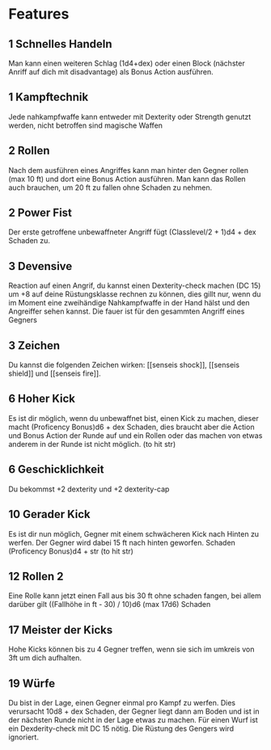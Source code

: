 # Features
## 1 Schnelles Handeln
Man kann einen weiteren Schlag (1d4+dex) oder einen Block (nächster Anriff auf dich mit disadvantage) als Bonus Action ausführen.
## 1 Kampftechnik
Jede nahkampfwaffe kann entweder mit Dexterity oder Strength genutzt werden, nicht betroffen sind magische Waffen
## 2 Rollen
Nach dem ausführen eines Angriffes kann man hinter den Gegner rollen (max 10 ft) und dort eine Bonus Action ausführen. Man kann das Rollen auch brauchen, um 20 ft zu fallen ohne Schaden zu nehmen.
## 2 Power Fist
Der erste getroffene unbewaffneter Angriff fügt (Classlevel/2 + 1)d4 + dex Schaden zu.
## 3 Devensive
Reaction auf einen Angrif, du kannst einen Dexterity-check machen (DC 15) um +8 auf deine Rüstungsklasse rechnen zu können, dies gillt nur, wenn du im Moment eine zweihändige Nahkampfwaffe in der Hand hälst und den Angreiffer sehen kannst. Die fauer ist für den gesammten Angriff eines Gegners
## 3 Zeichen
Du kannst die folgenden Zeichen wirken: [[senseis shock]], [[senseis shield]] und [[senseis fire]].
## 6 Hoher Kick
Es ist dir möglich, wenn du unbewaffnet bist, einen Kick zu machen, dieser macht (Proficency Bonus)d6 + dex Schaden, dies braucht aber die Action und Bonus Action der Runde auf und ein Rollen oder das machen von etwas anderem in der Runde ist nicht möglich. (to hit str)
## 6 Geschicklichkeit
Du bekommst +2 dexterity und +2 dexterity-cap
## 10 Gerader Kick
Es ist dir nun möglich, Gegner mit einem schwächeren Kick nach Hinten zu werfen. Der Gegner wird dabei 15 ft nach hinten geworfen. Schaden (Proficency Bonus)d4 + str (to hit str)
## 12 Rollen 2
Eine Rolle kann jetzt einen Fall aus bis 30 ft ohne schaden fangen, bei allem darüber gilt ((Fallhöhe in ft - 30) / 10)d6 (max 17d6) Schaden
## 17 Meister der Kicks
Hohe Kicks können bis zu 4 Gegner treffen, wenn sie sich im umkreis von 3ft um dich aufhalten.
## 19 Würfe
Du bist in der Lage, einen Gegner einmal pro Kampf zu werfen. Dies verursacht 10d8 + dex Schaden, der Gegner liegt dann am Boden und ist in der nächsten Runde nicht in der Lage etwas zu machen. Für einen Wurf ist ein Dexderity-check mit DC 15 nötig. Die Rüstung des Gengers wird ignoriert.
